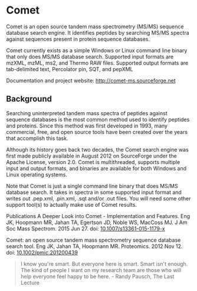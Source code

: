 # Comet
Comet is an open source tandem mass spectrometry (MS/MS) sequence database search engine. It identifies peptides by searching MS/MS spectra against sequences present in protein sequence databases.

Comet currently exists as a simple Windows or Linux command line binary that only does MS/MS database search. Supported input formats are mzXML, mzML, ms2, and Thermo RAW files. Supported output formats are tab-delimited text, Percolator pin, SQT, and pepXML

Documentation and project website: http://comet-ms.sourceforge.net

## Background
Searching uninterpreted tandem mass spectra of peptides against sequence databases is the most common method used to identify peptides and proteins. Since this method was first developed in 1993, many commercial, free, and open source tools have been created over the years that accomplish this task.

Although its history goes back two decades, the Comet search engine was first made publicly available in August 2012 on SourceForge under the Apache License, version 2.0. Comet is multithreaded, supports multiple input and output formats, and binaries are available for both Windows and Linux operating systems.

Note that Comet is just a single command line binary that does MS/MS database search. It takes in spectra in some supported input format and writes out .pep.xml, .pin.xml, .sqt and/or .out files. You will need some other support tool(s) to actually make use of Comet results.

Publications
A Deeper Look into Comet - Implementation and Features. Eng JK, Hoopmann MR, Jahan TA, Egertson JD, Noble WS, MacCoss MJ. J Am Soc Mass Spectrom. 2015 Jun 27. doi: [10.1007/s13361-015-1179-x](https://doi.org/10.1007/s13361-015-1179-x)

Comet: an open source tandem mass spectrometry sequence database search tool. Eng JK, Jahan TA, Hoopmann MR. Proteomics. 2012 Nov 12. doi: [10.1002/pmic.201200439](https://doi.org/10.1002/pmic.201200439)

>I know you're smart. But everyone here is smart. Smart isn't enough. The kind of people I want on my research team are those who will help everyone feel happy to be here.   - Randy Pausch, The Last Lecture
